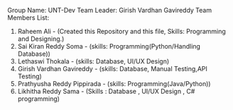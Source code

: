 Group Name: UNT-Dev
Team Leader: Girish Vardhan Gavireddy
Team Members List:
1. Raheem Ali - (Created this Repository and this file, Skills: Programming and Designing.)
2. Sai Kiran Reddy Soma - (skills: Programming(Python/Handling Database))
3. Lethaswi Thokala - (skills: Database, UI/UX Design)
4. Girish Vardhan Gavireddy - (skills: Database, Manual Testing,API Testing)
5. Prathyusha Reddy Pippirada - (skills: Programming(Java/Python))
6. Likhitha Reddy Sama - (Skills : Database , UI/UX Design , C# programming)
